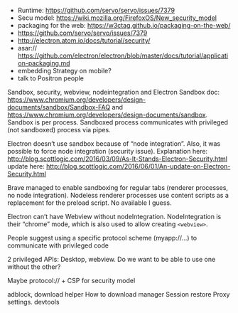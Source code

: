 - Runtime: https://github.com/servo/servo/issues/7379
- Secu model: https://wiki.mozilla.org/FirefoxOS/New_security_model
- packaging for the web: https://w3ctag.github.io/packaging-on-the-web/
- https://github.com/servo/servo/issues/7379
- http://electron.atom.io/docs/tutorial/security/
- asar://  https://github.com/electron/electron/blob/master/docs/tutorial/application-packaging.md
- embedding Strategy on mobile?
- talk to Positron people


Sandbox, security, webview, nodeintegration and Electron
Sandbox doc: https://www.chromium.org/developers/design-documents/sandbox/Sandbox-FAQ and https://www.chromium.org/developers/design-documents/sandbox. Sandbox is per process. Sandboxed process communicates with privileged (not sandboxed) process via pipes.

Electron doesn’t use sandbox because of “node integration”. Also, it was possible to force node integration (security issue). Explanation here: http://blog.scottlogic.com/2016/03/09/As-It-Stands-Electron-Security.html update here: http://blog.scottlogic.com/2016/06/01/An-update-on-Electron-Security.html

Brave managed to enable sandboxing for regular tabs (renderer processes, no node integration). Nodeless renderer processes use content scripts as a replacement for the preload script. No <webview> available I guess.

Electron can’t have Webview without nodeIntegration. NodeIntegration is their “chrome” mode, which is also used to allow creating `<webview>`.


People suggest using a specific protocol scheme (myapp://…) to communicate with privileged code

2 privileged APIs: Desktop, webview. Do we want to be able to use one without the other?


Maybe protocol:// + CSP for security model


adblock, download helper
How to download manager
Session restore
Proxy settings.
devtools
